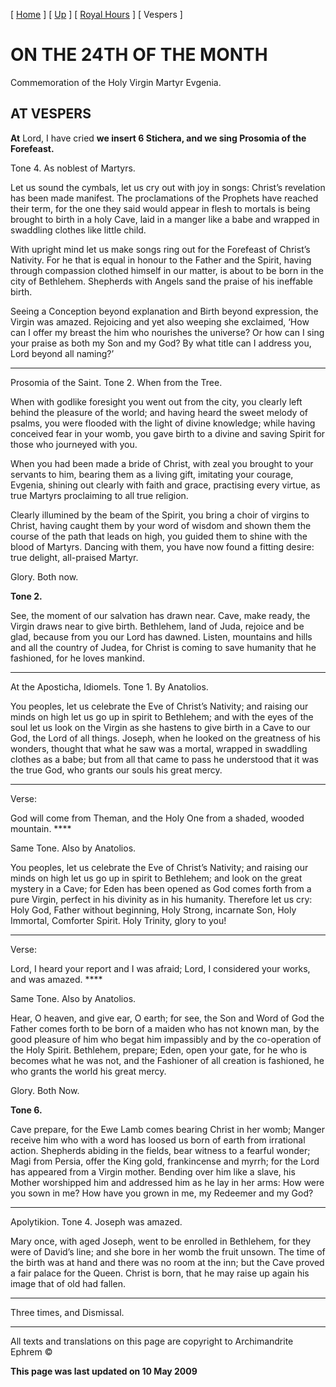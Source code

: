 \[ [Home](index.md) \] \[ [Up](24dec.md) \] \[ [Royal Hours](24decRH.md) \] \[ Vespers \]

ON THE 24TH OF THE MONTH
========================

Commemoration of the Holy Virgin Martyr Evgenia.

AT VESPERS
----------

**At** Lord, I have cried **we insert 6 Stichera, and we sing Prosomia of the Forefeast.**

Tone 4. As noblest of Martyrs.

Let us sound the cymbals, let us cry out with joy in songs: Christ’s revelation has been made manifest. The proclamations of the Prophets have reached their term, for the one they said would appear in flesh to mortals is being brought to birth in a holy Cave, laid in a manger like a babe and wrapped in swaddling clothes like little child.

With upright mind let us make songs ring out for the Forefeast of Christ’s Nativity. For he that is equal in honour to the Father and the Spirit, having through compassion clothed himself in our matter, is about to be born in the city of Bethlehem. Shepherds with Angels sand the praise of his ineffable birth.

Seeing a Conception beyond explanation and Birth beyond expression, the Virgin was amazed. Rejoicing and yet also weeping she exclaimed, ‘How can I offer my breast the him who nourishes the universe? Or how can I sing your praise as both my Son and my God? By what title can I address you, Lord beyond all naming?’

****

Prosomia of the Saint. Tone 2. When from the Tree.

When with godlike foresight you went out from the city, you clearly left behind the pleasure of the world; and having heard the sweet melody of psalms, you were flooded with the light of divine knowledge; while having conceived fear in your womb, you gave birth to a divine and saving Spirit for those who journeyed with you.

When you had been made a bride of Christ, with zeal you brought to your servants to him, bearing them as a living gift, imitating your courage, Evgenia, shining out clearly with faith and grace, practising every virtue, as true Martyrs proclaiming to all true religion.

Clearly illumined by the beam of the Spirit, you bring a choir of virgins to Christ, having caught them by your word of wisdom and shown them the course of the path that leads on high, you guided them to shine with the blood of Martyrs. Dancing with them, you have now found a fitting desire: true delight, all-praised Martyr.

Glory. Both now.

**Tone 2.**

See, the moment of our salvation has drawn near. Cave, make ready, the Virgin draws near to give birth. Bethlehem, land of Juda, rejoice and be glad, because from you our Lord has dawned. Listen, mountains and hills and all the country of Judea, for Christ is coming to save humanity that he fashioned, for he loves mankind.

****

At the Aposticha, Idiomels.
Tone 1. By Anatolios.

You peoples, let us celebrate the Eve of Christ’s Nativity; and raising our minds on high let us go up in spirit to Bethlehem; and with the eyes of the soul let us look on the Virgin as she hastens to give birth in a Cave to our God, the Lord of all things. Joseph, when he looked on the greatness of his wonders, thought that what he saw was a mortal, wrapped in swaddling clothes as a babe; but from all that came to pass he understood that it was the true God, who grants our souls his great mercy.

****

Verse:

God will come from Theman, and the Holy One from a shaded, wooded mountain. ****

Same Tone. Also by Anatolios.

You peoples, let us celebrate the Eve of Christ’s Nativity; and raising our minds on high let us go up in spirit to Bethlehem; and look on the great mystery in a Cave; for Eden has been opened as God comes forth from a pure Virgin, perfect in his divinity as in his humanity. Therefore let us cry: Holy God, Father without beginning, Holy Strong, incarnate Son, Holy Immortal, Comforter Spirit. Holy Trinity, glory to you!

****

Verse:

Lord, I heard your report and I was afraid; Lord, I considered your works, and was amazed. ****

Same Tone. Also by Anatolios.

Hear, O heaven, and give ear, O earth; for see, the Son and Word of God the Father comes forth to be born of a maiden who has not known man, by the good pleasure of him who begat him impassibly and by the co-operation of the Holy Spirit. Bethlehem, prepare; Eden, open your gate, for he who is becomes what he was not, and the Fashioner of all creation is fashioned, he who grants the world his great mercy.

Glory. Both Now.

**Tone 6.**

Cave prepare, for the Ewe Lamb comes bearing Christ in her womb; Manger receive him who with a word has loosed us born of earth from irrational action. Shepherds abiding in the fields, bear witness to a fearful wonder; Magi from Persia, offer the King gold, frankincense and myrrh; for the Lord has appeared from a Virgin mother. Bending over him like a slave, his Mother worshipped him and addressed him as he lay in her arms: How were you sown in me? How have you grown in me, my Redeemer and my God?

****

Apolytikion. Tone 4. Joseph was amazed.

Mary once, with aged Joseph, went to be enrolled in Bethlehem, for they were of David’s line; and she bore in her womb the fruit unsown. The time of the birth was at hand and there was no room at the inn; but the Cave proved a fair palace for the Queen. Christ is born, that he may raise up again his image that of old had fallen.

****

Three times, and Dismissal.

------------------------------------------------------------------------

All texts and translations on this page are copyright to
Archimandrite Ephrem ©

**This page was last updated on 10 May 2009**
